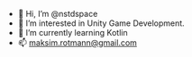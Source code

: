 - 👋 Hi, I’m @nstdspace
- 👀 I’m interested in Unity Game Development.
- 🌱 I’m currently learning Kotlin
- 📫 maksim.rotmann@gmail.com

<!---
nstdspace/nstdspace is a ✨ special ✨ repository because its `README.md` (this file) appears on your GitHub profile.
You can click the Preview link to take a look at your changes.
--->
